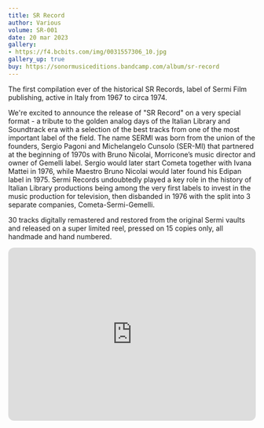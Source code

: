 ```yaml
---
title: SR Record
author: Various
volume: SR-001
date: 20 mar 2023
gallery:
- https://f4.bcbits.com/img/0031557306_10.jpg
gallery_up: true
buy: https://sonormusiceditions.bandcamp.com/album/sr-record
---
```

The first compilation ever of the historical SR Records, label of Sermi Film publishing, active in Italy from 1967 to circa 1974.

We're excited to announce the release of "SR Record" on a very special format - a tribute to the golden analog days of the Italian Library and Soundtrack era with a selection of the best tracks from one of the most important label of the field. The name SERMI was born from the union of the founders, Sergio Pagoni and Michelangelo Cunsolo (SER-MI) that partnered at the beginning of 1970s with Bruno Nicolai, Morricone’s music director and owner of Gemelli label. Sergio would later start Cometa together with Ivana Mattei in 1976, while Maestro Bruno Nicolai would later found his Edipan label in 1975. Sermi Records undoubtedly played a key role in the history of Italian Library productions being among the very first labels to invest in the music production for television, then disbanded in 1976 with the split into 3 separate companies, Cometa-Sermi-Gemelli.

30 tracks digitally remastered and restored from the original Sermi vaults and released on a super limited reel, pressed on 15 copies only, all handmade and hand numbered.

<iframe style="border-radius:12px" src="https://open.spotify.com/embed/playlist/3TxZp9wBhZ9wxDp4Zs5N7b?utm_source=generator&theme=0" width="100%" height="352" frameBorder="0" allowfullscreen="" allow="autoplay; clipboard-write; encrypted-media; fullscreen; picture-in-picture" loading="lazy"></iframe>

